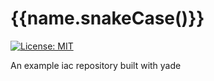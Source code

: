 # {{name.snakeCase()}}

[![License: MIT][license_badge]][license_link]

An example iac repository built with yade

[license_badge]: https://img.shields.io/badge/license-MIT-blue.svg
[license_link]: https://opensource.org/licenses/MIT
